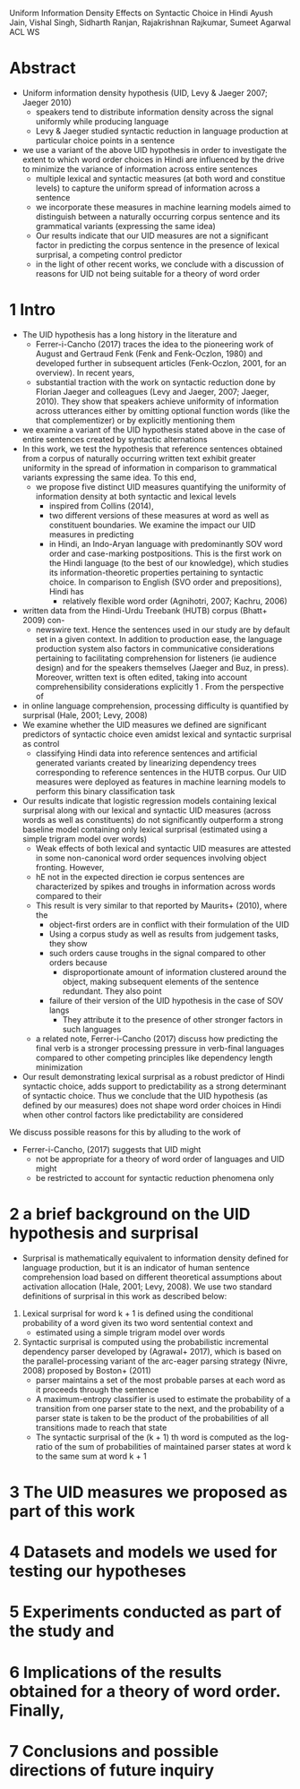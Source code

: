Uniform Information Density Effects on Syntactic Choice in Hindi
Ayush Jain, Vishal Singh, Sidharth Ranjan, Rajakrishnan Rajkumar, Sumeet Agarwal
ACL WS

# Abstract

* Uniform information density hypothesis (UID, Levy & Jaeger 2007; Jaeger 2010)
  * speakers tend to distribute information density across the signal uniformly
    while producing language
  * Levy & Jaeger studied syntactic reduction in language production at
    particular choice points in a sentence
* we use a variant of the above UID hypothesis in order to investigate the
  extent to which word order choices in Hindi are influenced by the drive to
  minimize the variance of information across entire sentences
  * multiple lexical and syntactic measures (at both word and constitue levels)
    to capture the uniform spread of information across a sentence
  * we incorporate these measures in machine learning models aimed to
    distinguish between a naturally occurring corpus sentence and its
    grammatical variants (expressing the same idea)
  * Our results indicate that our UID measures are not a significant factor in
    predicting the corpus sentence
    in the presence of lexical surprisal, a competing control predictor
  * in the light of other recent works, we conclude with a discussion of
    reasons for UID not being suitable for a theory of word order

# 1 Intro

* The UID hypothesis has a long history in the literature and
  * Ferrer-i-Cancho (2017) traces the idea to the pioneering work of August and
    Gertraud Fenk (Fenk and Fenk-Oczlon, 1980) and developed further in
    subsequent articles (Fenk-Oczlon, 2001, for an overview). In recent years,
  * substantial traction with the work on syntactic reduction done by Florian
    Jaeger and colleagues (Levy and Jaeger, 2007; Jaeger, 2010). They show that
    speakers achieve uniformity of information across utterances either by
    omitting optional function words (like the that complementizer) or by
    explicitly mentioning them
* we examine a variant of the UID hypothesis stated above in the
    case of entire sentences created by syntactic alternations
* In this work, we test the hypothesis that
  reference sentences obtained from a corpus of naturally occurring written
  text exhibit greater uniformity in the spread of information in comparison to
  grammatical variants expressing the same idea. To this end,
  * we propose five distinct UID measures quantifying the uniformity of
    information density at both syntactic and lexical levels
    * inspired from Collins (2014),
    * two different versions of these measures at word as well as constituent
      boundaries. We examine the impact our UID measures in predicting
    * in Hindi, an Indo-Aryan language with predominantly SOV word order and
      case-marking postpositions. This is the first work on the Hindi language
      (to the best of our knowledge), which studies its information-theoretic
      properties pertaining to syntactic choice. In
      comparison to English (SVO order and prepositions), Hindi has
      * relatively flexible word order (Agnihotri, 2007; Kachru, 2006)
* written data from the Hindi-Urdu Treebank (HUTB) corpus (Bhatt+ 2009) con-
  * newswire text. Hence the sentences used in our study are by default set in
    a given context.  In addition to production ease, the language production
    system also factors in communicative considerations pertaining to
    facilitating comprehension for listeners (ie audience design) and for the
    speakers themselves (Jaeger and Buz, in press). Moreover, written text is
    often edited, taking into account comprehensibility considerations
    explicitly 1 . From the perspective of
* in online language comprehension, processing difficulty is quantified by
  surprisal (Hale, 2001; Levy, 2008)
* We examine whether the UID measures we defined are significant predictors of
  syntactic choice even amidst lexical and syntactic surprisal as control
  * classifying Hindi data into reference sentences and artificial generated
    variants created by linearizing dependency trees corresponding to reference
    sentences in the HUTB corpus.  Our UID measures were deployed as features
    in machine learning models to perform this binary classification task
* Our results indicate that
  logistic regression models containing lexical surprisal along with our
  lexical and syntactic UID measures (across words as well as constituents) do
  not significantly outperform a strong baseline model containing only lexical
  surprisal (estimated using a simple trigram model over words)
  * Weak effects of both lexical and syntactic UID measures are attested in
    some non-canonical word order sequences involving object fronting. However,
  * hE not in the expected direction ie corpus sentences are characterized by
    spikes and troughs in information across words compared to their
  * This result is very similar to that reported by Maurits+ (2010), where the
    * object-first orders are in conflict with their formulation of the UID
    * Using a corpus study as well as results from judgement tasks, they show
    * such orders cause troughs in the signal compared to other orders because
      * disproportionate amount of information clustered around the object,
        making subsequent elements of the sentence redundant.  They also point
    * failure of their version of the UID hypothesis in the case of SOV langs
      * They attribute it to the presence of other stronger factors in such
        languages
  * a related note, Ferrer-i-Cancho (2017) discuss how
    predicting the final verb is a stronger processing pressure in verb-final
    languages compared to other competing principles like dependency length
    minimization
* Our result demonstrating lexical surprisal as a robust predictor of Hindi
  syntactic choice, adds support to predictability as a strong determinant of
  syntactic choice. Thus we conclude that the UID hypothesis (as defined by our
  measures) does not shape word order choices in Hindi when other control
  factors like predictability are considered

We discuss possible reasons for this by alluding to the work of
* Ferrer-i-Cancho, (2017) suggests that UID might
  * not be appropriate for a theory of word order of languages and UID might
  * be restricted to account for syntactic reduction phenomena only

# 2 a brief background on the UID hypothesis and surprisal

* Surprisal is mathematically equivalent to information density defined for
  language production, but it is an indicator of human sentence comprehension
  load based on different theoretical assumptions about activation allocation
  (Hale, 2001; Levy, 2008). We use two standard definitions of surprisal in
  this work as described below:
1. Lexical surprisal for word k + 1 is defined using the conditional
   probability of a word given its two word sentential context and
   * estimated using a simple trigram model over words
2. Syntactic surprisal is computed using the probabilistic incremental
   dependency parser developed by (Agrawal+ 2017), which is
   based on the parallel-processing variant of the arc-eager parsing strategy
   (Nivre, 2008) proposed by Boston+ (2011)
   * parser maintains a set of the most probable parses at each word as it
     proceeds through the sentence
   * A maximum-entropy classifier is used to estimate the probability of a
     transition from one parser state to the next, and
     the probability of a parser state is taken to be the product of the
     probabilities of all transitions made to reach that state
   * The syntactic surprisal of the (k + 1) th word is computed as the
     log-ratio of the sum of probabilities of maintained parser states at word
     k to the same sum at word k + 1

# 3 The UID measures we proposed as part of this work

# 4 Datasets and models we used for testing our hypotheses

# 5 Experiments conducted as part of the study and

# 6 Implications of the results obtained for a theory of word order. Finally,

# 7 Conclusions and possible directions of future inquiry
